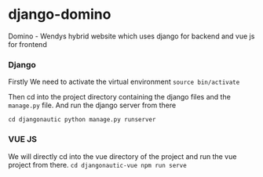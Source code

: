 # django-domino
Domino - Wendys hybrid website which uses django for backend and vue js for frontend

### Django 
  
   Firstly We need to activate the virtual environment 
  `source bin/activate`
  
  Then cd into the project directory containing the django files and the `manage.py` file. 
  And run the django server from there 
  
  `cd djangonautic
   python manage.py runserver`

### VUE JS

   We will directly cd into the vue directory of the project and run the vue project from there.
    `cd djangonautic-vue
     npm run serve`
